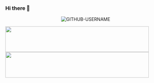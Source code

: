 ### Hi there 👋
<p align="center"> <img src="https://komarev.com/ghpvc/?username=GITHUB-USERNAME&label=Profile%20views&color=ce9927&style=flat" alt="GITHUB-USERNAME" /> </p>
<p float="left">
  <img src="https://user-images.githubusercontent.com/100255173/221108253-94009565-0ad8-4953-921b-d2cd5a8a5810.png" width="450px" height="80px"></img>
  <img src="https://user-images.githubusercontent.com/100255173/221110382-16cdcf8e-bc0f-4b99-bf78-160d6813b97f.png" width="450px" height="80px"></img>
</p>

